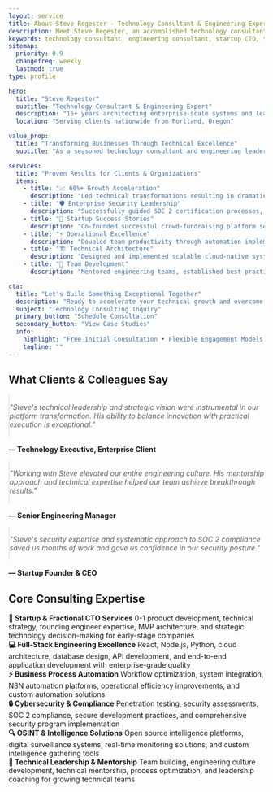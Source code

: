 ```yaml
---
layout: service
title: About Steve Regester - Technology Consultant & Engineering Expert
description: Meet Steve Regester, an accomplished technology consultant with 15+ years of experience helping startups and enterprises build scalable systems, implement security best practices, and achieve technical excellence through strategic guidance and hands-on leadership.
keywords: technology consultant, engineering consultant, startup CTO, technical advisor, full-stack consultant, security consultant, OSINT specialist, Portland Oregon technology consultant
sitemap:
  priority: 0.9
  changefreq: weekly
  lastmod: true
type: profile

hero:
  title: "Steve Regester"
  subtitle: "Technology Consultant & Engineering Expert"
  description: "15+ years architecting enterprise-scale systems and leading technical transformations<br>Helping startups and businesses achieve technical excellence through strategic consulting"
  location: "Serving clients nationwide from Portland, Oregon"

value_prop:
  title: "Transforming Businesses Through Technical Excellence"
  subtitle: "As a seasoned technology consultant and engineering leader, I help startups and growing businesses navigate complex technical challenges and accelerate their growth. With over 15 years of hands-on experience building enterprise-scale systems, leading technical teams, and driving digital transformations, I provide the strategic guidance and tactical execution needed to turn technical challenges into competitive advantages.<br><br>My consulting approach combines deep technical expertise across full-stack development, cybersecurity, OSINT solutions, and business automation with proven leadership experience from companies like {{ site.professional.current_company }}. Whether you need a fractional CTO, technical advisor, or specialized expertise in emerging technologies, I deliver results that matter — from rapid MVP development to enterprise security implementations.<br><br><em style=\"color: var(--color-primary);\"><strong>Ready to accelerate your technical growth?</strong> Let's discuss how strategic technology consulting can transform your business challenges into sustainable competitive advantages.</em>"

services:
  title: "Proven Results for Clients & Organizations"
  items:
    - title: "📈 60%+ Growth Acceleration"
      description: "Led technical transformations resulting in dramatic user engagement increases, improved product performance, and accelerated time-to-market for multiple clients"
    - title: "🛡️ Enterprise Security Leadership"
      description: "Successfully guided SOC 2 certification processes, implemented comprehensive security frameworks, and established security-first development cultures"
    - title: "🚀 Startup Success Stories"
      description: "Co-founded successful crowd-fundraising platform serving nonprofits nationwide, providing hands-on experience in 0-1 product development and scaling"
    - title: "⚡ Operational Excellence"
      description: "Doubled team productivity through automation implementations, optimized development workflows, and strategic technology choices"
    - title: "🏗️ Technical Architecture"
      description: "Designed and implemented scalable cloud-native systems, microservices architectures, and robust data pipelines for enterprise clients"
    - title: "👥 Team Development"
      description: "Mentored engineering teams, established best practices, and created high-performance technical cultures focused on quality and innovation"

cta:
  title: "Let's Build Something Exceptional Together"
  description: "Ready to accelerate your technical growth and overcome complex challenges? Let's discuss how strategic technology consulting can transform your business."
  subject: "Technology Consulting Inquiry"
  primary_button: "Schedule Consultation"
  secondary_button: "View Case Studies"
  info:
    highlight: "Free Initial Consultation • Flexible Engagement Models • Proven Results"
    tagline: ""
---
```


<!-- Testimonials Section -->
<section class="fullwidth-section skills-section">
  <div class="section-container">
    <h2 class="section-title">What Clients & Colleagues Say</h2>
    <div class="skills-grid" role="list">
      <div class="skill-category" role="listitem">
        <blockquote style="font-style: italic; margin: 0; padding: 1rem 0;">
          "Steve's technical leadership and strategic vision were instrumental in our platform transformation. His ability to balance innovation with practical execution is exceptional."
        </blockquote>
        <p style="font-weight: bold; color: var(--color-primary); margin-top: 1rem;">— Technology Executive, Enterprise Client</p>
      </div>
      <div class="skill-category" role="listitem">
        <blockquote style="font-style: italic; margin: 0; padding: 1rem 0;">
          "Working with Steve elevated our entire engineering culture. His mentorship approach and technical expertise helped our team achieve breakthrough results."
        </blockquote>
        <p style="font-weight: bold; color: var(--color-primary); margin-top: 1rem;">— Senior Engineering Manager</p>
      </div>
      <div class="skill-category" role="listitem">
        <blockquote style="font-style: italic; margin: 0; padding: 1rem 0;">
          "Steve's security expertise and systematic approach to SOC 2 compliance saved us months of work and gave us confidence in our security posture."
        </blockquote>
        <p style="font-weight: bold; color: var(--color-primary); margin-top: 1rem;">— Startup Founder & CEO</p>
      </div>
    </div>
  </div>
</section>

<!-- Core Expertise Section -->
<section class="fullwidth-section about-section">
  <div class="section-container">
    <h2 class="section-title">Core Consulting Expertise</h2>
    <div class="achievement-grid" role="list">
      <div class="achievement-item" role="listitem">
        <strong>🎯 Startup & Fractional CTO Services</strong>
        <span>0-1 product development, technical strategy, founding engineer expertise, MVP architecture, and strategic technology decision-making for early-stage companies</span>
      </div>
      <div class="achievement-item" role="listitem">
        <strong>💻 Full-Stack Engineering Excellence</strong>
        <span>React, Node.js, Python, cloud architecture, database design, API development, and end-to-end application development with enterprise-grade quality</span>
      </div>
      <div class="achievement-item" role="listitem">
        <strong>⚡ Business Process Automation</strong>
        <span>Workflow optimization, system integration, N8N automation platforms, operational efficiency improvements, and custom automation solutions</span>
      </div>
      <div class="achievement-item" role="listitem">
        <strong>🔒 Cybersecurity & Compliance</strong>
        <span>Penetration testing, security assessments, SOC 2 compliance, secure development practices, and comprehensive security program implementation</span>
      </div>
      <div class="achievement-item" role="listitem">
        <strong>🔍 OSINT & Intelligence Solutions</strong>
        <span>Open source intelligence platforms, digital surveillance systems, real-time monitoring solutions, and custom intelligence gathering tools</span>
      </div>
      <div class="achievement-item" role="listitem">
        <strong>👥 Technical Leadership & Mentorship</strong>
        <span>Team building, engineering culture development, technical mentorship, process optimization, and leadership coaching for growing technical teams</span>
      </div>
    </div>
  </div>
</section>